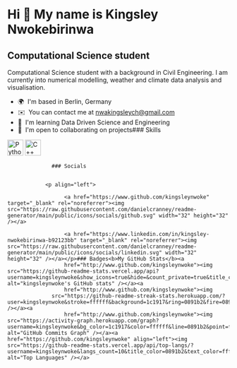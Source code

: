 Hi 👋 My name is Kingsley Nwokebirinwa
======================================

Computational Science student
-----------------------------

Computational Science student with a background in Civil Engineering. I am currently into numerical modelling, weather and climate data analysis and visualisation.

*   🌍  I'm based in Berlin, Germany
*   ✉️  You can contact me at [nwakingsleych@gmail.com](mailto:nwakingsleych@gmail.com)
*   🧠  I'm learning Data Driven Science and Engineering
*   🤝  I'm open to collaborating on projects### Skills 
<p align="left">
<a href="https://www.python.org/" target="_blank" rel="noreferrer"><img src="https://raw.githubusercontent.com/danielcranney/readme-generator/main/public/icons/skills/python-colored.svg" width="36" height="36" alt="Python" /></a>
<a href="https://docs.microsoft.com/en-us/cpp/?view=msvc-170" target="_blank" rel="noreferrer"><img src="https://raw.githubusercontent.com/danielcranney/readme-generator/main/public/icons/skills/cplusplus-colored.svg" width="36" height="36" alt="C++" /></a>
</p>
                    
                  ### Socials
                  
                  
                <p align="left">
                          
                      <a href="https://www.github.com/kingsleynwoke" target="_blank" rel="noreferrer"><img src="https://raw.githubusercontent.com/danielcranney/readme-generator/main/public/icons/socials/github.svg" width="32" height="32" /></a>
                          
                      <a href="https://www.linkedin.com/in/kingsley-nwokebirinwa-b92123bb" target="_blank" rel="noreferrer"><img src="https://raw.githubusercontent.com/danielcranney/readme-generator/main/public/icons/socials/linkedin.svg" width="32" height="32" /></a></p>### Badges<b>My GitHub Stats</b><a
                      href="http://www.github.com/kingsleynwoke"><img src="https://github-readme-stats.vercel.app/api?username=kingsleynwoke&show_icons=true&hide=&count_private=true&title_color=0891b2&text_color=ffffff&icon_color=0891b2&bg_color=1c1917&hide_border=true&show_icons=true" alt="kingsleynwoke's GitHub stats" /></a><a
                      href="http://www.github.com/kingsleynwoke"><img
                  src="https://github-readme-streak-stats.herokuapp.com/?user=kingsleynwoke&stroke=ffffff&background=1c1917&ring=0891b2&fire=0891b2&currStreakNum=ffffff&currStreakLabel=0891b2&sideNums=ffffff&sideLabels=ffffff&dates=ffffff&hide_border=true" /></a><a
                      href="http://www.github.com/kingsleynwoke"><img src="https://activity-graph.herokuapp.com/graph?username=kingsleynwoke&bg_color=1c1917&color=ffffff&line=0891b2&point=ffffff&area_color=1c1917&area=true&hide_border=true&custom_title=GitHub%20Commits%20Graph" alt="GitHub Commits Graph" /></a><a href="https://github.com/kingsleynwoke" align="left"><img src="https://github-readme-stats.vercel.app/api/top-langs/?username=kingsleynwoke&langs_count=10&title_color=0891b2&text_color=ffffff&icon_color=0891b2&bg_color=1c1917&hide_border=true&locale=en&custom_title=Top%20%Languages" alt="Top Languages" /></a>
